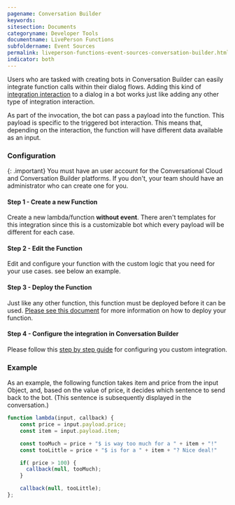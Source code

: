 ```yaml
---
pagename: Conversation Builder
keywords:
sitesection: Documents
categoryname: Developer Tools
documentname: LivePerson Functions
subfoldername: Event Sources
permalink: liveperson-functions-event-sources-conversation-builder.html
indicator: both
---
```


Users who are tasked with creating bots in Conversation Builder can easily integrate function calls within their dialog flows. Adding this kind of [integration interaction](conversation-builder-integrations-liveperson-functions-integrations.html) to a dialog in a bot works just like adding any other type of integration interaction.

As part of the invocation, the bot can pass a payload into the function. This payload is specific to the triggered bot interaction. This means that, depending on the interaction, the function will have different data available as an input.

### Configuration

{: .important}
You must have an user account for the Conversational Cloud and Conversation Builder platforms. If you don't, your team should have an administrator who can create one for you.

#### Step 1 - Create a new Function

Create a new lambda/function  **without event**. There aren't templates for this integration since this is a customizable bot which every payload will be different for each case.

#### Step 2 - Edit the Function

Edit and configure your function with the custom logic that you need for your use cases. see below an example.

#### Step 3 - Deploy the Function

Just like any other function, this function must be deployed before it can be used. [Please see this document](liveperson-functions-getting-started-your-first-function.html#deploy) for more information on how to deploy your function.

#### Step 4 - Configure the integration in Conversation Builder

Please follow this [step by step guide](tutorials-guides-advanced-integrations-using-liveperson-functions-with-a-bot.html#conversation-builder---configure-the-integration) for configuring you custom integration.

### Example

 As an example, the following function takes item and price from the input Object, and, based on the value of price, it decides which sentence to send back to the bot. (This sentence is subsequently displayed in the conversation.)

```javascript
function lambda(input, callback) {
    const price = input.payload.price;
    const item = input.payload.item;

    const tooMuch = price + "$ is way too much for a " + item + "!"
    const tooLittle = price + "$ is for a " + item + "? Nice deal!"

    if( price > 100) {
      callback(null, tooMuch); 
    }

    callback(null, tooLittle); 
};
```
